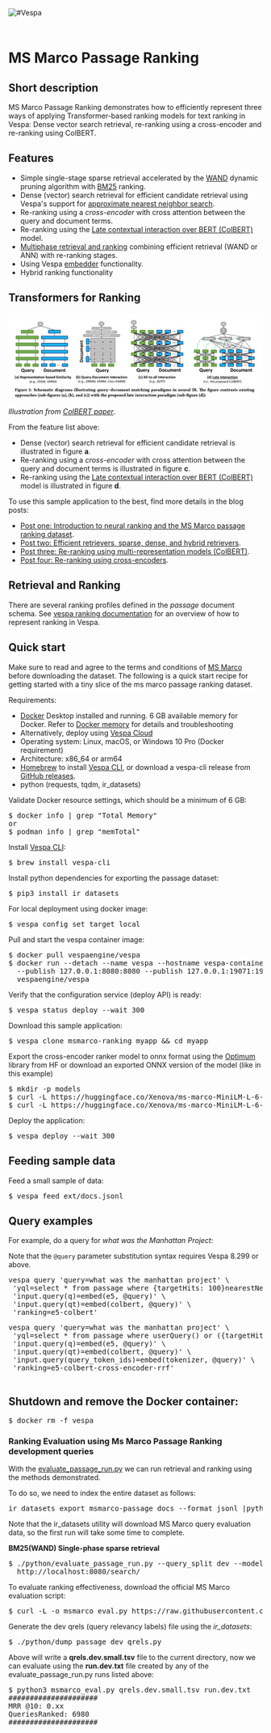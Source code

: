 <!-- Copyright Vespa.ai. Licensed under the terms of the Apache 2.0 license. See LICENSE in the project root.-->

<picture>
  <source media="(prefers-color-scheme: dark)" srcset="https://assets.vespa.ai/logos/Vespa-logo-green-RGB.svg">
  <source media="(prefers-color-scheme: light)" srcset="https://assets.vespa.ai/logos/Vespa-logo-dark-RGB.svg">
  <img alt="#Vespa" width="200" src="https://assets.vespa.ai/logos/Vespa-logo-dark-RGB.svg" style="margin-bottom: 25px;">
</picture>

# MS Marco Passage Ranking


## Short description
MS Marco Passage Ranking demonstrates how to efficiently represent three ways of applying Transformer-based ranking
models for text ranking in Vespa:
Dense vector search retrieval, re-ranking using a cross-encoder and re-ranking using ColBERT.


## Features
- Simple single-stage sparse retrieval accelerated by the
  [WAND](https://docs.vespa.ai/en/using-wand-with-vespa.html)
  dynamic pruning algorithm with [BM25](https://docs.vespa.ai/en/reference/bm25.html) ranking.
- Dense (vector) search retrieval for efficient candidate retrieval
  using Vespa's support for [approximate nearest neighbor search](https://docs.vespa.ai/en/approximate-nn-hnsw.html).
- Re-ranking using a *cross-encoder* with cross attention between the query and document terms.
- Re-ranking using the [Late contextual interaction over BERT (ColBERT)](https://arxiv.org/abs/2004.12832) model.
- [Multiphase retrieval and ranking](https://docs.vespa.ai/en/phased-ranking.html)
  combining efficient retrieval (WAND or ANN) with re-ranking stages.
- Using Vespa [embedder](https://docs.vespa.ai/en/embedding.html) functionality.
- Hybrid ranking functionality


## Transformers for Ranking
![Colbert overview](img/colbert_illustration.png)

*Illustration from [ColBERT paper](https://arxiv.org/abs/2004.12832)*.

From the feature list above:
- Dense (vector) search retrieval for efficient candidate retrieval
  is illustrated in figure **a**.
- Re-ranking using a *cross-encoder* with cross attention between the query and document terms
  is illustrated in figure **c**.
- Re-ranking using the [Late contextual interaction over BERT (ColBERT)](https://arxiv.org/abs/2004.12832) model
  is illustrated in figure **d**.

To use this sample application to the best, find more details in the blog posts:
- [Post one: Introduction to neural ranking and the MS Marco passage ranking dataset](https://blog.vespa.ai/pretrained-transformer-language-models-for-search-part-1/).
- [Post two: Efficient retrievers, sparse, dense, and hybrid retrievers](https://blog.vespa.ai/pretrained-transformer-language-models-for-search-part-2/).
- [Post three: Re-ranking using multi-representation models (ColBERT)](https://blog.vespa.ai/pretrained-transformer-language-models-for-search-part-3/).
- [Post four: Re-ranking using cross-encoders](https://blog.vespa.ai/pretrained-transformer-language-models-for-search-part-4/).


## Retrieval and Ranking
There are several ranking profiles defined in the *passage* document schema.
See [vespa ranking documentation](https://docs.vespa.ai/en/ranking.html)
for an overview of how to represent ranking in Vespa.

## Quick start
Make sure to read and agree to the terms and conditions of [MS Marco](https://microsoft.github.io/msmarco/)
before downloading the dataset. The following is a quick start recipe for getting started with a tiny slice of
the ms marco passage ranking dataset.

Requirements:

* [Docker](https://www.docker.com/) Desktop installed and running. 6 GB available memory for Docker.
  Refer to [Docker memory](https://docs.vespa.ai/en/operations-selfhosted/docker-containers.html#memory)
  for details and troubleshooting
* Alternatively, deploy using [Vespa Cloud](https://cloud.vespa.ai/)
* Operating system: Linux, macOS, or Windows 10 Pro (Docker requirement)
* Architecture: x86_64 or arm64
* [Homebrew](https://brew.sh/) to install [Vespa CLI](https://docs.vespa.ai/en/vespa-cli.html), or download
  a vespa-cli release from [GitHub releases](https://github.com/vespa-engine/vespa/releases).
* python (requests, tqdm, ir_datasets)


Validate Docker resource settings, which should be a minimum of 6 GB:
<pre>
$ docker info | grep "Total Memory"
or
$ podman info | grep "memTotal"
</pre>

Install [Vespa CLI](https://docs.vespa.ai/en/vespa-cli.html):
<pre>
$ brew install vespa-cli
</pre>

Install python dependencies for exporting the passage dataset:

<pre data-test="exec">
$ pip3 install ir_datasets
</pre>

For local deployment using docker image:
<pre data-test="exec">
$ vespa config set target local
</pre>

Pull and start the vespa container image:
<pre data-test="exec">
$ docker pull vespaengine/vespa
$ docker run --detach --name vespa --hostname vespa-container \
  --publish 127.0.0.1:8080:8080 --publish 127.0.0.1:19071:19071 \
  vespaengine/vespa
</pre>

Verify that the configuration service (deploy API) is ready:
<pre data-test="exec">
$ vespa status deploy --wait 300
</pre>

Download this sample application:
<pre data-test="exec">
$ vespa clone msmarco-ranking myapp && cd myapp
</pre>

Export the cross-encoder ranker model to onnx format using the [Optimum](https://huggingface.co/docs/optimum/index)
library from HF or download an exported ONNX version of the model (like in this example)

<pre data-test="exec">
$ mkdir -p models
$ curl -L https://huggingface.co/Xenova/ms-marco-MiniLM-L-6-v2/resolve/main/onnx/model.onnx -o models/model.onnx
$ curl -L https://huggingface.co/Xenova/ms-marco-MiniLM-L-6-v2/raw/main/tokenizer.json -o models/tokenizer.json
</pre>

Deploy the application:

<pre data-test="exec" data-test-assert-contains="Success">
$ vespa deploy --wait 300
</pre>

## Feeding sample data
Feed a small sample of data:

<pre data-test="exec">
$ vespa feed ext/docs.jsonl
</pre>

## Query examples

For example, do a query for *what was the Manhattan Project*:

Note that the `@query` parameter substitution syntax requires Vespa 8.299 or above.

<pre data-test="exec" data-test-assert-contains='Manhattan'>
vespa query 'query=what was the manhattan project' \
 'yql=select * from passage where {targetHits: 100}nearestNeighbor(e5, q)'\
 'input.query(q)=embed(e5, @query)' \
 'input.query(qt)=embed(colbert, @query)' \
 'ranking=e5-colbert'
</pre>

<pre data-test="exec" data-test-assert-contains='Manhattan'>
vespa query 'query=what was the manhattan project' \
 'yql=select * from passage where userQuery() or ({targetHits: 100}nearestNeighbor(e5, q))'\
 'input.query(q)=embed(e5, @query)' \
 'input.query(qt)=embed(colbert, @query)' \
 'input.query(query_token_ids)=embed(tokenizer, @query)' \
 'ranking=e5-colbert-cross-encoder-rrf'
 </pre>

## Shutdown and remove the Docker container:

<pre data-test="after">
$ docker rm -f vespa
</pre>


### Ranking Evaluation using Ms Marco Passage Ranking development queries

With the [evaluate_passage_run.py](python/evaluate_passage_run.py)
we can run retrieval and ranking using the methods demonstrated.

To do so, we need to index the entire dataset as follows:
<pre>
ir_datasets export msmarco-passage docs --format jsonl |python3 python/to-vespa-feed.py | vespa feed -
</pre>

Note that the ir_datasets utility will download MS Marco query evaluation data,
so the first run will take some time to complete.

**BM25(WAND) Single-phase sparse retrieval**
<pre>
$ ./python/evaluate_passage_run.py --query_split dev --model bm25 --endpoint \
  http://localhost:8080/search/
</pre>

To evaluate ranking effectiveness, download the official MS Marco evaluation script:
<pre>
$ curl -L -o msmarco_eval.py https://raw.githubusercontent.com/spacemanidol/MSMARCO/master/Ranking/Baselines/msmarco_eval.py
</pre>

Generate the dev qrels (query relevancy labels) file using the *ir_datasets*:
<pre>
$ ./python/dump_passage_dev_qrels.py
</pre>

Above will write a **qrels.dev.small.tsv** file to the current directory,
now we can evaluate using the **run.dev.txt** file created by any of the evaluate_passage_run.py runs listed above:
<pre>
$ python3 msmarco_eval.py qrels.dev.small.tsv run.dev.txt
#####################
MRR @10: 0.xx
QueriesRanked: 6980
#####################
</pre>
